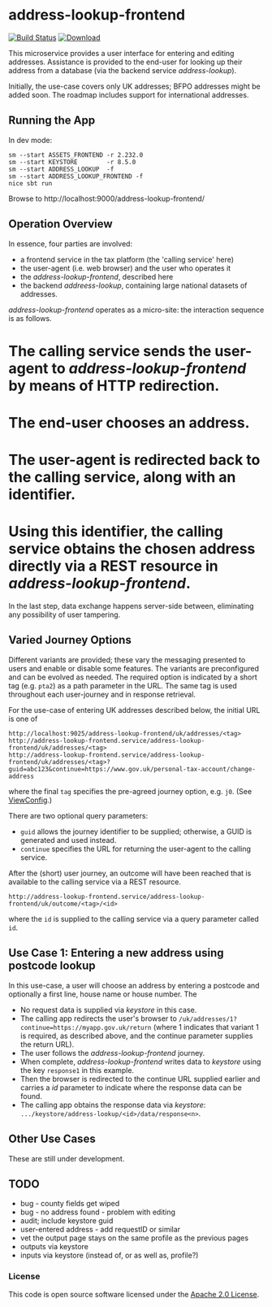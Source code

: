 
# address-lookup-frontend

[![Build Status](https://travis-ci.org/hmrc/address-lookup-frontend.svg?branch=master)](https://travis-ci.org/hmrc/address-lookup-frontend) [ ![Download](https://api.bintray.com/packages/hmrc/releases/address-lookup-frontend/images/download.svg) ](https://bintray.com/hmrc/releases/address-lookup-frontend/_latestVersion)

This microservice provides a user interface for entering and editing addresses. Assistance is provided to the end-user for looking up their address from a database (via the backend service *address-lookup*).

Initially, the use-case covers only UK addresses; BFPO addresses might be added soon.
The roadmap includes support for international addresses.

## Running the App

In dev mode:
```
sm --start ASSETS_FRONTEND -r 2.232.0
sm --start KEYSTORE        -r 8.5.0
sm --start ADDRESS_LOOKUP  -f
sm --start ADDRESS_LOOKUP_FRONTEND -f
nice sbt run
```

Browse to http://localhost:9000/address-lookup-frontend/

## Operation Overview

In essence, four parties are involved:

 * a frontend service in the tax platform (the 'calling service' here)
 * the user-agent (i.e. web browser) and the user who operates it
 * the *address-lookup-frontend*, described here
 * the backend *addreess-lookup*, containing large national datasets of addresses.

*address-lookup-frontend* operates as a micro-site: the interaction sequence is as follows.

 # The calling service sends the user-agent to *address-lookup-frontend* by means of HTTP redirection.
 # The end-user chooses an address.
 # The user-agent is redirected back to the calling service, along with an identifier.
 # Using this identifier, the calling service obtains the chosen address directly via a REST resource in *address-lookup-frontend*.

In the last step, data exchange happens server-side between, eliminating any possibility of user tampering.

## Varied Journey Options

Different variants are provided; these vary the messaging presented to users and enable or disable some features. The variants are preconfigured and can be evolved as needed. The required option is indicated by a short tag (e.g. `pta2`) as a path parameter in the URL. The same tag is used throughout each user-journey and in response retrieval.

For the use-case of entering UK addresses described below, the initial URL is one of

```
http://localhost:9025/address-lookup-frontend/uk/addresses/<tag>
http://address-lookup-frontend.service/address-lookup-frontend/uk/addresses/<tag>
http://address-lookup-frontend.service/address-lookup-frontend/uk/addresses/<tag>?guid=abc123&continue=https://www.gov.uk/personal-tax-account/change-address
```

where the final `tag` specifies the pre-agreed journey option, e.g. `j0`. (See [ViewConfig](https://github.com/hmrc/address-lookup-frontend/blob/master/app/address/uk/ViewConfig.scala).)

There are two optional query parameters:

 * `guid` allows the journey identifier to be supplied; otherwise, a GUID is generated and used instead.
 * `continue` specifies the URL for returning the user-agent to the calling service.

After the (short) user journey, an outcome will have been reached that is available to the calling service via a REST resource. 

```
http://address-lookup-frontend.service/address-lookup-frontend/uk/outcome/<tag>/<id>
```

where the `id` is supplied to the calling service via a query parameter called `id`.


## Use Case 1: Entering a new address using postcode lookup

In this use-case, a user will choose an address by entering a postcode and optionally a first line, house name or house number. The 

 * No request data is supplied via *keystore* in this case.
 * The calling app redirects the user's browser to *<address-lookup-frontend-endpoint>*`/uk/addresses/1?continue=https://myapp.gov.uk/return` (where 1 indicates that variant 1 is required, as described above, and the continue parameter supplies the return URL).
 * The user follows the *address-lookup-frontend* journey.
 * When complete, *address-lookup-frontend* writes data to *keystore* using the key `response1` in this example.
 * Then the browser is redirected to the continue URL supplied earlier and carries a *id* parameter to indicate where the response data can be found.
 * The calling app obtains the response data via *keystore*: `.../keystore/address-lookup/<id>/data/response<n>`.

## Other Use Cases

These are still under development.

## TODO

* bug - county fields get wiped
* bug - no address found - problem with editing
* audit; include keystore guid
* user-entered address - add requestID or similar
* vet the output page stays on the same profile as the previous pages
* outputs via keystore
* inputs via keystore (instead of, or as well as, profile?)

### License

This code is open source software licensed under the [Apache 2.0 License]("http://www.apache.org/licenses/LICENSE-2.0.html").
